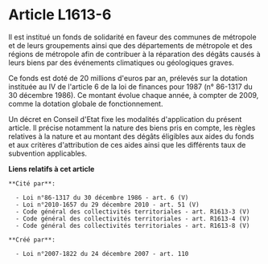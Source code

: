 # Article L1613-6

Il est institué un fonds de solidarité en faveur des communes de métropole et de leurs groupements ainsi que des départements
de métropole et des régions de métropole afin de contribuer à la réparation des dégâts causés à leurs biens par des
événements climatiques ou géologiques graves. 

Ce fonds est doté de 20 millions d'euros par an, prélevés sur la dotation instituée au IV de l'article 6 de la loi de
finances pour 1987 (n° 86-1317 du 30 décembre 1986). Ce montant évolue chaque année, à compter de 2009, comme la dotation
globale de fonctionnement. 

Un décret en Conseil d'Etat fixe les modalités d'application du présent article. Il précise notamment la nature des biens
pris en compte, les règles relatives à la nature et au montant des dégâts éligibles aux aides du fonds et aux critères
d'attribution de ces aides ainsi que les différents taux de subvention applicables.

**Liens relatifs à cet article**

	**Cité par**:

	  - Loi n°86-1317 du 30 décembre 1986 - art. 6 (V)
	  - Loi n°2010-1657 du 29 décembre 2010 - art. 51 (V)
	  - Code général des collectivités territoriales - art. R1613-3 (V)
	  - Code général des collectivités territoriales - art. R1613-4 (V)
	  - Code général des collectivités territoriales - art. R1613-8 (V)

	**Créé par**:

	  - Loi n°2007-1822 du 24 décembre 2007 - art. 110
